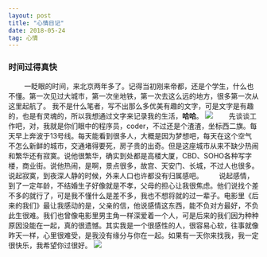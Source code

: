 ```yaml
---
layout: post
title: "心情日记"
date: 2018-05-24   
tag: 心情
---
```


### 时间过得真快
　　	一眨眼的时间，来北京两年多了。记得当初刚来帝都，还是个学生，什么也不懂。第一次见过大城市，第一次坐地铁，第一次去这么远的地方，很多第一次从这里起航了。
	我不是什么笔者，写不出那么多优美有趣的文字，可是文字是有趣的，也是有灵魂的，所以我想通过文字来记录我的生活，**哈哈**。
![](/images/me/me_1.png)
　　先谈谈工作吧，对，我就是你们眼中的程序员，coder，不过还是个渣渣，坐标西二旗。每天早上奔波于13号线。每天能看到很多人，大概是因为梦想吧，每天在这个空气不怎么新鲜的城市，交通堵得要死，房子贵的出奇。但是这座城市从来不缺少热闹和繁华还有寂寞。说他很繁华，确实到处都是高楼大厦，CBD、SOHO各种写字楼，商业街。说他热闹，是啊，景点很多，故宫、天安门、长城，不过人也很多。说起寂寞，到夜深人静的时候，外来人口也许都没有归属感吧。
　　说起感情，到了一定年龄，不结婚生子好像就是不孝，父母的担心让我很焦虑。他们说找个差不多的就行了，可是我不懂什么是差不多，我也不想将就的过一辈子。电影里《后来的我们》最让我感动的是，父亲的信，他说感情这东西，能不负对方最好，不负此生很难。我们也曾像电影里男主角一样深爱着一个人，可是后来的我们因为种种原因没能在一起，真的很遗憾。其实我是一个很感性的人，很容易心软，往事就像昨天一样，心里很难受，是我没有缘分与你在一起。如果有一天你来找我，我一定很快乐，我希望你过很好。
	![](/images/me/me_2.png)
	
